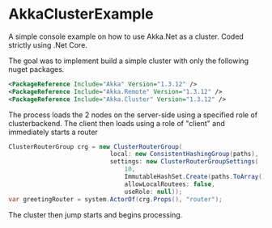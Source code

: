 # AkkaClusterExample

A simple console example on how to use Akka.Net as a cluster.  Coded strictly using .Net Core.

The goal was to implement build a simple cluster with only the following nuget packages.
```xml
<PackageReference Include="Akka" Version="1.3.12" />
<PackageReference Include="Akka.Remote" Version="1.3.12" />
<PackageReference Include="Akka.Cluster" Version="1.3.12" />
```

The process loads the 2 nodes on the server-side using a specified role of clusterbackend.  The client then loads using a role of "client" and immediately starts a router

```cs
ClusterRouterGroup crg = new ClusterRouterGroup(
                            local: new ConsistentHashingGroup(paths),
                            settings: new ClusterRouterGroupSettings(
                                10,
                                ImmutableHashSet.Create(paths.ToArray()),
                                allowLocalRoutees: false,
                                useRole: null));
var greetingRouter = system.ActorOf(crg.Props(), "router");
```

The cluster then jump starts and begins processing.
